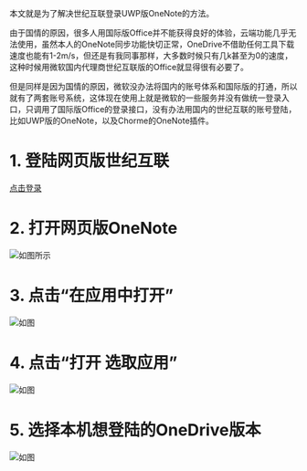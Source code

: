 本文就是为了解决世纪互联登录UWP版OneNote的方法。

由于国情的原因，很多人用国际版Office并不能获得良好的体验，云端功能几乎无法使用，虽然本人的OneNote同步功能快切正常，OneDrive不借助任何工具下载速度也能有1-2m/s，但还是有我同事那样，大多数时候只有几k甚至为0的速度，这种时候用微软国内代理商世纪互联版的Office就显得很有必要了。

但是同样是因为国情的原因，微软没办法将国内的账号体系和国际版的打通，所以就有了两套账号系统，这体现在使用上就是微软的一些服务并没有做统一登录入口，只调用了国际版Office的登录接口，没有办法用国内的世纪互联的账号登陆，比如UWP版的OneNote，以及Chorme的OneNote插件。

# 1. 登陆网页版世纪互联

[点击登录](https://portal.partner.microsoftonline.cn/Home)

# 2. 打开网页版OneNote

![如图所示](https://cdn.jsdelivr.net/gh/gurq/Cloud-Storage/blog/img/20200511235224.png)

# 3. 点击“在应用中打开”

![如图](https://cdn.jsdelivr.net/gh/gurq/Cloud-Storage/blog/img/20200511235727.png)

# 4. 点击“打开 选取应用”

![如图](https://cdn.jsdelivr.net/gh/gurq/Cloud-Storage/blog/img/20200511235945.png)

# 5. 选择本机想登陆的OneDrive版本

![如图](https://cdn.jsdelivr.net/gh/gurq/Cloud-Storage/blog/img/20200512000310.png)